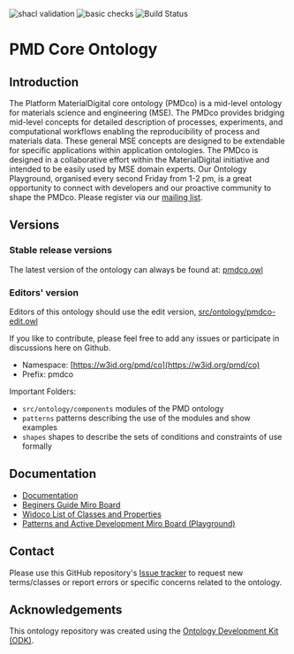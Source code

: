 ![shacl validation](https://github.com/materialdigital/core-ontology/actions/workflows/shacl.yaml/badge.svg?branch=develop-3.0.0)
![basic checks](https://github.com/materialdigital/core-ontology/actions/workflows/quality-checks.yaml/badge.svg?branch=develop-3.0.0)
![Build Status](https://github.com/materialdigital/core-ontology/actions/workflows/qc.yml/badge.svg)


# PMD Core Ontology

## Introduction

The Platform MaterialDigital core ontology (PMDco) is a mid-level ontology for materials science and engineering (MSE). The PMDco provides bridging mid-level concepts for detailed description of processes, experiments, and computational workflows enabling the reproducibility of process and materials data. These general MSE concepts are designed to be extendable for specific applications within application ontologies. The PMDco is designed in a collaborative effort within the MaterialDigital initiative and intended to be easily used by MSE domain experts.
Our Ontology Playground, organised every second Friday from 1-2 pm, is a great opportunity to connect with developers and our proactive community to shape the PMDco. Please register via our [mailing list](https://www.lists.kit.edu/sympa/subscribe/ontology-playground?previous_action=info).

## Versions

### Stable release versions

The latest version of the ontology can always be found at: [pmdco.owl](pmdco.owl)

### Editors' version

Editors of this ontology should use the edit version, 
[src/ontology/pmdco-edit.owl](src/ontology/pmdco-edit.owl)

If you like to contribute, please feel free to add any issues or participate in discussions here on Github.

- Namespace: [https://w3id.org/pmd/co](https://w3id.org/pmd/co)
- Prefix: pmdco

Important Folders: 

 - ```src/ontology/components```    modules of the PMD ontology
 - ```patterns```    patterns describing the use of the modules and show examples
 - ```shapes```    shapes to describe the sets of conditions and constraints of use formally

## Documentation

- [Documentation](https://materialdigital.github.io/core-ontology/3.0.0/docs)
- [Beginers Guide Miro Board ](https://miro.com/app/board/uXjVLY9FwGU=/)
- [Widoco List of Classes and Properties](https://materialdigital.github.io/core-ontology/3.0.0/)
- [Patterns and Active Development Miro Board (Playground)](https://miro.com/app/board/uXjVNOTPrFo=/)

 
## Contact

Please use this GitHub repository's [Issue tracker](https://github.com/materialdigital/core-ontology/issues) to request new terms/classes or report errors or specific concerns related to the ontology.

## Acknowledgements

This ontology repository was created using the [Ontology Development Kit (ODK)](https://github.com/INCATools/ontology-development-kit).
